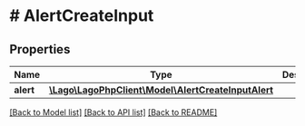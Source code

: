 # # AlertCreateInput

## Properties

Name | Type | Description | Notes
------------ | ------------- | ------------- | -------------
**alert** | [**\Lago\LagoPhpClient\Model\AlertCreateInputAlert**](AlertCreateInputAlert.md) |  |

[[Back to Model list]](../../README.md#models) [[Back to API list]](../../README.md#endpoints) [[Back to README]](../../README.md)
